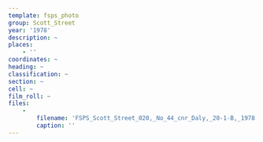 ```yaml
---
template: fsps_photo
group: Scott_Street
year: '1978'
description: ~
places:
    - ''
coordinates: ~
heading: ~
classification: ~
section: ~
cell: ~
film_roll: ~
files:
    -
        filename: 'FSPS_Scott_Street_020,_No_44_cnr_Daly,_20-1-B,_1978.png'
        caption: ''
---
```

